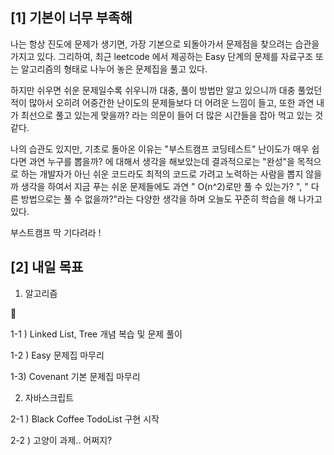 ## **\[1\] 기본이 너무 부족해**

나는 항상 진도에 문제가 생기면, 가장 기본으로 되돌아가서 문제점을 찾으려는 습관을 가지고 있다. 그리하여, 최근 leetcode 에서 제공하는 Easy 단계의 문제를 자료구조 또는 알고리즘의 형태로 나누어 놓은 문제집을 풀고 있다.

하지만 쉬우면 쉬운 문제일수록 쉬우니까 대충, 풀이 방법만 알고 있으니까 대충 풀었던 적이 많아서 오히려 어중간한 난이도의 문제들보다 더 어려운 느낌이 들고, 또한 과연 내가 최선으로 풀고 있는게 맞을까? 라는 의문이 들어 더 많은 시간들을 잡아 먹고 있는 것 같다.

나의 습관도 있지만, 기초로 돌아온 이유는 "부스트캠프 코딩테스트" 난이도가 매우 쉽다면 과연 누구를 뽑을까? 에 대해서 생각을 해보았는데 결과적으로는 "완성"을 목적으로 하는 개발자가 아닌 쉬운 코드라도 최적의 코드로 가려고 노력하는 사람을 뽑지 않을까 생각을 하여서 지금 푸는 쉬운 문제들에도 과연 " O(n^2)로만 풀 수 있는가? ", " 다른 방법으로는 풀 수 없을까?"라는 다양한 생각을 하며 오늘도 꾸준히 학습을 해 나가고있다.

부스트캠프 딱 기다려라 !

## **\[2\] 내일 목표**

1. 알고리즘



1-1 ) Linked List, Tree 개념 복습 및 문제 풀이

1-2 ) Easy 문제집 마무리

1-3) Covenant 기본 문제집 마무리

2. 자바스크립트

2-1 ) Black Coffee TodoList 구현 시작

2-2 ) 고양이 과제.. 어쩌지?
